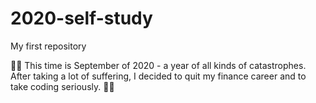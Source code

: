 # 2020-self-study
My first repository

🍺🍺 This time is September of 2020 - a year of all kinds of catastrophes. After taking a lot of suffering, I decided to quit my finance career and to take coding seriously. 🍺🍺
